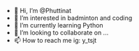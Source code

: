 - 👋 Hi, I’m @Phuttinat
- 👀 I’m interested in badminton and coding
- 🌱 I’m currently learning Python
- 💞️ I’m looking to collaborate on ...
- 📫 How to reach me ig: y_tsjt

<!---
Phuttinat/Phuttinat is a ✨ special ✨ repository because its `README.md` (this file) appears on your GitHub profile.
You can click the Preview link to take a look at your changes.
--->

